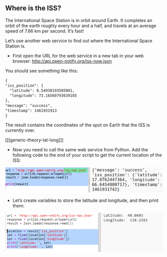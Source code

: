 ## Where is the ISS?

The International Space Station is in orbit around Earth. It completes an orbit of the earth roughly every hour and a half, and travels at an average speed of 7.66 km per second. It’s fast!

Let’s use another web service to find out where the International Space Station is.

+ First open the URL for the web service in a new tab in your web browser: <a href="http://api.open-notify.org/iss-now.json" target="_blank">http://api.open-notify.org/iss-now.json</a>

You should see something like this:

    {
    "iss_position": {
      "latitude": 8.54938193505081, 
      "longitude": 73.16560793639105
    }, 
    "message": "success", 
    "timestamp": 1461931913
    }
    

The result contains the coordinates of the spot on Earth that the ISS is currently over.

[[[generic-theory-lat-long]]]

+ Now you need to call the same web service from Python. Add the following code to the end of your script to get the current location of the ISS:

![لقطة الشاشة](images/iss-location.png)

+ Let’s create variables to store the latitude and longitude, and then print them:

![لقطة الشاشة](images/iss-coordinates.png)